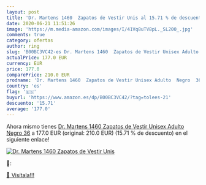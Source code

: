 ```yaml
---
layout: post
title: 'Dr. Martens 1460  Zapatos de Vestir Unis al 15.71 % de descuento'
date: 2020-06-21 11:51:26
image: 'https://m.media-amazon.com/images/I/41Vq8uTV8pL._SL200_.jpg'
comments: true
category: ofertas
author: ring
slug: 'B00BC3VC42-es Dr. Martens 1460  Zapatos de Vestir Unisex Adulto  Negro  36'
actualPrice: 177.0 EUR
currency: EUR
price: 177.0
comparePrice: 210.0 EUR
prodname: 'Dr. Martens 1460  Zapatos de Vestir Unisex Adulto  Negro  36'
country: 'es'
flag: '🇪🇸'
buyurl: 'https://www.amazon.es/dp/B00BC3VC42/?tag=tolees-21'
descuento: '15.71'
average: '177.0'
---
```


Ahora mismo tienes [Dr. Martens 1460  Zapatos de Vestir Unisex Adulto  Negro  36](https://www.amazon.es/dp/B00BC3VC42/?tag=tolees-21) a 177.0 EUR (original: 210.0 EUR) (15.71 %  de descuento) en el siguiente enlace!

[![Dr. Martens 1460  Zapatos de Vestir Unis](https://m.media-amazon.com/images/I/41Vq8uTV8pL._SL200_.jpg)](https://www.amazon.es/dp/B00BC3VC42/?tag=tolees-21)

🔎:


[🛒 Visítala!!!](https://www.amazon.es/dp/B00BC3VC42/?tag=tolees-21)
